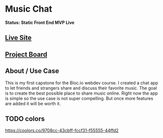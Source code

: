 # Music Chat

**Status: Static Front End MVP Live**

## [Live Site](https://music-chat.now.sh)

## [Project Board](https://github.com/bix6/music-chat/projects/1)

## About / Use Case

This is my first capstone for the Bloc.io webdev course.
I created a chat app to let friends and strangers share and discuss their favorite music.
The goal is to create the best possible place to share music online.
Right now the app is simple so the use case is not super compelling.
But once more features are added it will be worth it.

## TODO colors

https://coolors.co/9708cc-43cbff-fccf31-f55555-44ffd2

